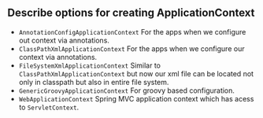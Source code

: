 ## Describe options for creating ApplicationContext  

 - `AnnotationConfigApplicationContext`
		For the apps when we configure out context via annotations.
- `ClassPathXmlApplicationContext`
	 For the apps when we configure our context via annotations.
- `FileSystemXmlApplicationContext`
	Similar to `ClassPathXmlApplicationContext`  but now our xml file can be located not only in classpath but also in entire file system.
- `GenericGroovyApplicationContext`
	For groovy based configuration.
- `WebApplicationContext`
 Spring MVC application context which has acess to `ServletContext`.
